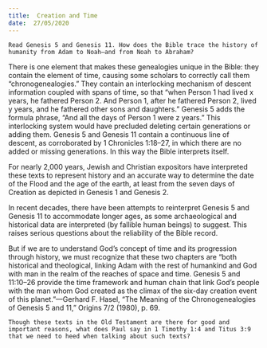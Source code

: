 ```yaml
---
title:  Creation and Time
date:  27/05/2020
---
```


`Read Genesis 5 and Genesis 11. How does the Bible trace the history of humanity from Adam to Noah—and from Noah to Abraham?`

There is one element that makes these genealogies unique in the Bible: they contain the element of time, causing some scholars to correctly call them “chronogenealogies.” They contain an interlocking mechanism of descent information coupled with spans of time, so that “when Person 1 had lived x years, he fathered Person 2. And Person 1, after he fathered Person 2, lived y years, and he fathered other sons and daughters.” Genesis 5 adds the formula phrase, “And all the days of Person 1 were z years.” This interlocking system would have precluded deleting certain generations or adding them. Genesis 5 and Genesis 11 contain a continuous line of descent, as corroborated by 1 Chronicles 1:18–27, in which there are no added or missing generations. In this way the Bible interprets itself.

For nearly 2,000 years, Jewish and Christian expositors have interpreted these texts to represent history and an accurate way to determine the date of the Flood and the age of the earth, at least from the seven days of Creation as depicted in Genesis 1 and Genesis 2.

In recent decades, there have been attempts to reinterpret Genesis 5 and Genesis 11 to accommodate longer ages, as some archaeological and historical data are interpreted (by fallible human beings) to suggest. This raises serious questions about the reliability of the Bible record.

But if we are to understand God’s concept of time and its progression through history, we must recognize that these two chapters are “both historical and theological, linking Adam with the rest of humankind and God with man in the realm of the reaches of space and time. Genesis 5 and 11:10–26 provide the time framework and human chain that link God’s people with the man whom God created as the climax of the six-day creation event of this planet.”—Gerhard F. Hasel, “The Meaning of the Chronogenealogies of Genesis 5 and 11,” Origins 7/2 (1980), p. 69.

`Though these texts in the Old Testament are there for good and important reasons, what does Paul say in 1 Timothy 1:4 and Titus 3:9 that we need to heed when talking about such texts?`